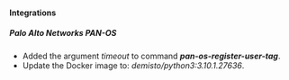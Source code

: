 
#### Integrations
##### Palo Alto Networks PAN-OS
- Added the argument *timeout* to command ***pan-os-register-user-tag***.
- Update the Docker image to: *demisto/python3:3.10.1.27636*.
